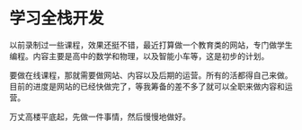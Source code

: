 # 学习全栈开发
以前录制过一些课程，效果还挺不错，最近打算做一个教育类的网站，专门做学生编程。内容主要是高中的数学和物理，以及智能小车等，这是初步的计划。

要做在线课程，那就需要做网站、内容以及后期的运营。所有的活都得自己来做。目前的进度是网站的已经快做完了，等我筹备的差不多了就可以全职来做内容和运营。

万丈高楼平底起，先做一件事情，然后慢慢地做好。